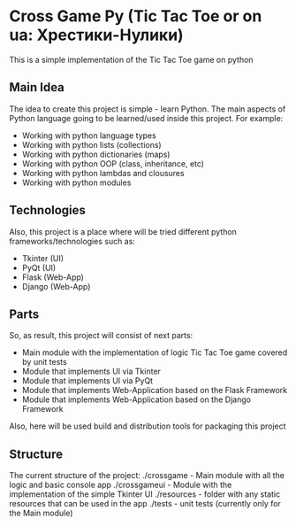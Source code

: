 # Cross Game Py (Tic Tac Toe or on ua: Хрестики-Нулики)
This is a simple implementation of the Tic Tac Toe game on python

## Main Idea
The idea to create this project is simple - learn Python.
The main aspects of Python language going to be learned/used inside this project.
For example:
- Working with python language types
- Working with python lists (collections)
- Working with python dictionaries (maps)
- Working with python OOP (class, inheritance, etc)
- Working with python lambdas and clousures
- Working with python modules

## Technologies
Also, this project is a place where will be tried different python frameworks/technologies such as:
- Tkinter (UI)
- PyQt (UI)
- Flask (Web-App)
- Django (Web-App)

## Parts
So, as result, this project will consist of next parts:
- Main module with the implementation of logic Tic Tac Toe game covered by unit tests
- Module that implements UI via Tkinter
- Module that implements UI via PyQt
- Module that implements Web-Application based on the Flask Framework
- Module that implements Web-Application based on the Django Framework

Also, here will be used build and distribution tools for packaging this project

## Structure
The current structure of the project:
./crossgame - Main module with all the logic and basic console app
./crossgameui - Module with the implementation of the simple Tkinter UI
./resources - folder with any static resources that can be used in the app
./tests - unit tests (currently only for the Main module)